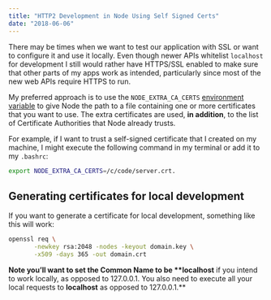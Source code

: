 ```yaml
---
title: "HTTP2 Development in Node Using Self Signed Certs"
date: "2018-06-06"
---
```


There may be times when we want to test our application with SSL or want to configure it and use it locally. Even though newer APIs whitelist `localhost` for development I still would rather have HTTPS/SSL enabled to make sure that other parts of my apps work as intended, particularly since most of the new web APIs require HTTPS to run.

My preferred approach is to use the `NODE_EXTRA_CA_CERTS` [environment variable](https://nodejs.org/api/cli.html#cli_node_extra_ca_certs_file) to give Node the path to a file containing one or more certificates that you want to use. The extra certificates are used, **in addition**, to the list of Certificate Authorities that Node already trusts.

For example, if I want to trust a self-signed certificate that I created on my machine, I might execute the following command in my terminal or add it to my `.bashrc`:

```bash
export NODE_EXTRA_CA_CERTS=/c/code/server.crt.
```

## Generating certificates for local development

If you want to generate a certificate for local development, something like this will work:

```bash
openssl req \
       -newkey rsa:2048 -nodes -keyout domain.key \
       -x509 -days 365 -out domain.crt
```

**Note you’ll want to set the Common Name to be \*\*localhost** if you intend to work locally, as opposed to 127.0.0.1. You also need to execute all your local requests to **localhost** as opposed to 127.0.0.1.\*\*
